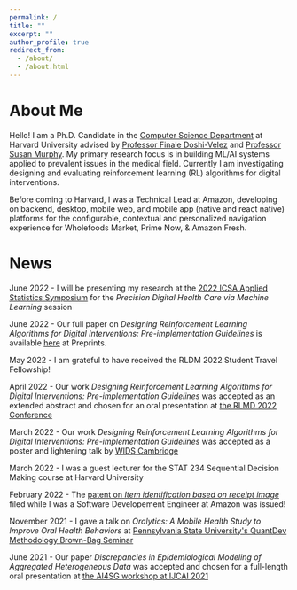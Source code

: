 ```yaml
---
permalink: /
title: ""
excerpt: ""
author_profile: true
redirect_from:
  - /about/
  - /about.html
---
```


# About Me
Hello! I am a Ph.D. Candidate in the [Computer Science Department](https://www.seas.harvard.edu/computer-science) at Harvard University advised by [Professor Finale Doshi-Velez](https://finale.seas.harvard.edu/) and [Professor Susan Murphy](http://people.seas.harvard.edu/~samurphy/). My primary research focus is in building ML/AI systems applied to prevalent issues in the medical field. Currently I am investigating designing and evaluating reinforcement learning (RL) algorithms for digital interventions.

Before coming to Harvard, I was a Technical Lead at Amazon, developing on backend, desktop, mobile web, and mobile app (native and react native) platforms for the configurable, contextual and personalized navigation experience for Wholefoods Market, Prime Now, & Amazon Fresh.

# News
June 2022 - I will be presenting my research at the [2022 ICSA Applied Statistics Symposium](https://symposium2022.icsa.org/) for the *Precision Digital Health Care via Machine Learning* session

June 2022 - Our full paper on *Designing Reinforcement Learning Algorithms for Digital Interventions: Pre-implementation Guidelines* is available [here](https://www.preprints.org/manuscript/202206.0028/v1) at Preprints.

May 2022 - I am grateful to have received the RLDM 2022 Student Travel Fellowship!

April 2022 - Our work *Designing Reinforcement Learning Algorithms for Digital Interventions: Pre-implementation Guidelines* was accepted as an extended abstract and chosen for an oral presentation at [the RLMD 2022 Conference](https://rldm.org/)

March 2022 - Our work *Designing Reinforcement Learning Algorithms for Digital Interventions: Pre-implementation Guidelines* was accepted as a poster and lightening talk by [WIDS Cambridge](https://www.widscambridge.org/posters)

March 2022 - I was a guest lecturer for the STAT 234 Sequential Decision Making course at Harvard University

February 2022 - The [patent on *Item identification based on receipt image*](https://patents.justia.com/patent/11257049) filed while I was a Software Developement Engineer at Amazon was issued!

November 2021 - I gave a talk on *Oralytics: A Mobile Health Study to Improve Oral Health Behaviors* at [Pennsylvania State University's QuantDev Methodology Brown-Bag Seminar](https://quantdev.ssri.psu.edu/)

June 2021 - Our paper *Discrepancies in Epidemiological Modeling of Aggregated Heterogeneous Data* was accepted and chosen for a full-length oral presentation at [the AI4SG workshop at IJCAI 2021](https://amulyayadav.github.io/AI4SG2021/)

